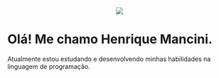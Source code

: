   <div align="center">
<img src="https://cdnb.artstation.com/p/assets/images/images/036/927/659/original/piotr-gamingroom6-export.gif?1619008952">
  </div>
<h1>Olá! Me chamo Henrique Mancini.</h1>
Atualmente estou estudando e desenvolvendo minhas habilidades na linguagem de programação.
